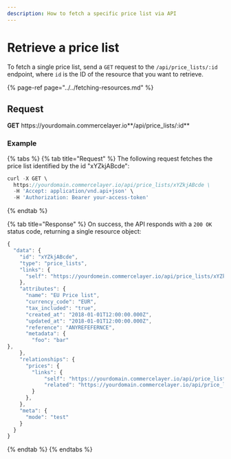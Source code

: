 ```yaml
---
description: How to fetch a specific price list via API
---
```


# Retrieve a price list

To fetch a single price list, send a `GET` request to the `/api/price_lists/:id` endpoint, where `id` is the ID of the resource that you want to retrieve.

{% page-ref page="../../fetching-resources.md" %}

## Request

**GET** https://<i></i>yourdomain.commercelayer.io**/api/price_lists/:id**

### **Example**

{% tabs %}
{% tab title="Request" %}
The following request fetches the price list identified by the id "xYZkjABcde":

```javascript
curl -X GET \
  https://yourdomain.commercelayer.io/api/price_lists/xYZkjABcde \
  -H 'Accept: application/vnd.api+json' \
  -H 'Authorization: Bearer your-access-token'
```
{% endtab %}

{% tab title="Response" %}
On success, the API responds with a `200 OK` status code, returning a single resource object:

```javascript
{
  "data": {
    "id": "xYZkjABcde",
    "type": "price_lists",
    "links": {
      "self": "https://yourdomein.commercelayer.io/api/price_lists/xYZkjABcde"
    },
    "attributes": {
      "name": "EU Price list",
      "currency_code": "EUR",
      "tax_included": "true",
      "created_at": "2018-01-01T12:00:00.000Z",
      "updated_at": "2018-01-01T12:00:00.000Z",
      "reference": "ANYREFEFERNCE",
      "metadata": {
        "foo": "bar"
},
    },
    "relationships": {
      "prices": {
        "links": {
            "self": "https://yourdomain.commercelayer.io/api/price_lists/xYZkjABcde/relationships/prices",
            "related": "https://yourdomain.commercelayer.io/api/price_lists/xYZkjABcde/prices"
        }
      },
    },
    "meta": {
      "mode": "test"
    }
  }
}
```
{% endtab %}
{% endtabs %}
